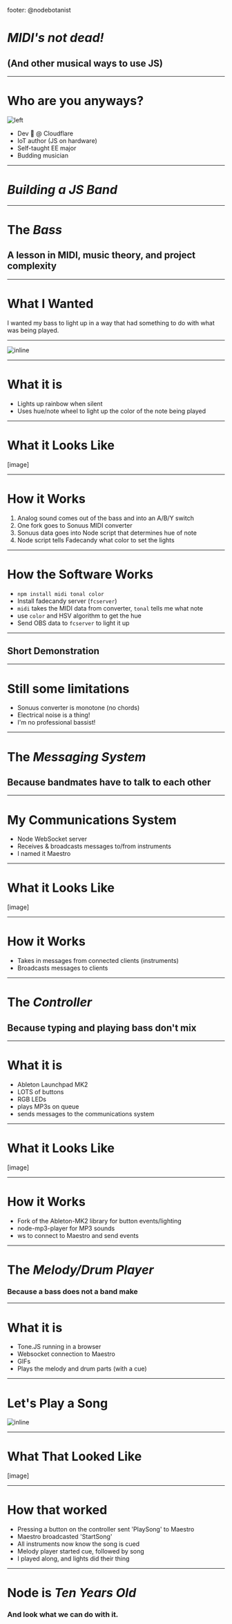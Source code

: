 footer: @nodebotanist

# *MIDI's not dead!*
## (And other musical ways to use JS)

---

# Who are you anyways?

![left](./img/me.jpg)

* Dev 🥑 @ Cloudflare
* IoT author (JS on hardware)
* Self-taught EE major
* Budding musician

---

# *Building a JS Band*

---

# The *Bass*
## A lesson in MIDI, music theory, and project complexity

---

# What I Wanted

I wanted my bass to light up in a way that had something to do with what was being played.

---

![inline](./img/notewheel.png)

---

# What it is

* Lights up rainbow when silent
* Uses hue/note wheel to light up the color of the note being played

---

# What it Looks Like

[image]

---

# How it Works

1. Analog sound comes out of the bass and into an A/B/Y switch
1. One fork goes to Sonuus MIDI converter
1. Sonuus data goes into Node script that determines hue of note
1. Node script tells Fadecandy what color to set the lights

---

# How the Software Works

* `npm install midi tonal color`
* Install fadecandy server (`fcserver`)
* `midi` takes the MIDI data from converter, `tonal` tells me what note
* use `color` and HSV algorithm to get the hue
* Send OBS data to `fcserver` to light it up

---

## Short Demonstration

---

# Still some limitations

* Sonuus converter is monotone (no chords)
* Electrical noise is a thing!
* I'm no professional bassist!

---

# The *Messaging System*
## Because bandmates have to talk to each other

---

# My Communications System

* Node WebSocket server
* Receives & broadcasts messages to/from instruments
* I named it Maestro

---

# What it Looks Like

[image]

---

# How it Works

* Takes in messages from connected clients (instruments)
* Broadcasts messages to clients

---

# The *Controller*
## Because typing and playing bass don't mix

---

# What it is

* Ableton Launchpad MK2
* LOTS of buttons
* RGB LEDs
* plays MP3s on queue
* sends messages to the communications system

---

# What it Looks Like

[image]

---

# How it Works

* Fork of the Ableton-MK2 library for button events/lighting
* node-mp3-player for MP3 sounds
* ws to connect to Maestro and send events

---

# The *Melody/Drum Player*
### Because a bass does not a band make

---

# What it is

* Tone.JS running in a browser
* Websocket connection to Maestro
* GIFs
* Plays the melody and drum parts (with a cue)

---

# Let's Play a Song

![inline](./img/run.gif)

---

# What That Looked Like

[image]

---

# How that worked

* Pressing a button on the controller sent 'PlaySong' to Maestro
* Maestro broadcasted 'StartSong'
* All instruments now know the song is cued
* Melody player started cue, followed by song
* I played along, and lights did their thing

---

# Node is *Ten Years Old*
### And look what we can do with it.


